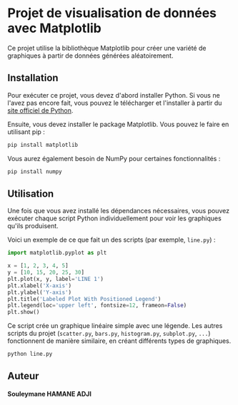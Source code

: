 # Projet de visualisation de données avec Matplotlib

Ce projet utilise la bibliothèque Matplotlib pour créer une variété de graphiques à partir de données générées aléatoirement.

## Installation

Pour exécuter ce projet, vous devez d'abord installer Python. Si vous ne l'avez pas encore fait, vous pouvez le télécharger et l'installer à partir du [site officiel de Python](https://www.python.org/downloads/).

Ensuite, vous devez installer le package Matplotlib. Vous pouvez le faire en utilisant pip :

```bash
pip install matplotlib
```

Vous aurez également besoin de NumPy pour certaines fonctionnalités :

```bash
pip install numpy
```

## Utilisation

Une fois que vous avez installé les dépendances nécessaires, vous pouvez exécuter chaque script Python individuellement pour voir les graphiques qu'ils produisent.

Voici un exemple de ce que fait un des scripts (par exemple, `line.py`) :

```python
import matplotlib.pyplot as plt

x = [1, 2, 3, 4, 5]
y = [10, 15, 20, 25, 30]
plt.plot(x, y, label='LINE 1')
plt.xlabel('X-axis')
plt.ylabel('Y-axis')
plt.title('Labeled Plot With Positioned Legend')
plt.legend(loc='upper left', fontsize=12, frameon=False)
plt.show()

```
Ce script crée un graphique linéaire simple avec une légende. Les autres scripts du projet (`scatter.py`, `bars.py`, `histogram.py`, `subplot.py`, `...`) fonctionnent de manière similaire, en créant différents types de graphiques.
```
python line.py
```
## Auteur
#### Souleymane HAMANE ADJI

